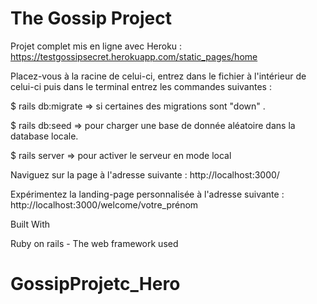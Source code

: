 # The Gossip Project
Projet complet mis en ligne avec Heroku :
https://testgossipsecret.herokuapp.com/static_pages/home

Placez-vous à la racine de celui-ci, entrez dans le fichier à l'intérieur de celui-ci puis dans le terminal entrez les commandes suivantes :

$ rails db:migrate => si certaines des migrations sont "down" .

$ rails db:seed => pour charger une base de donnée aléatoire dans la database locale.

$ rails server => pour activer le serveur en mode local

Naviguez sur la page à l'adresse suivante : http://localhost:3000/

Expérimentez la landing-page personnalisée à l'adresse suivante : http://localhost:3000/welcome/votre_prénom

Built With

Ruby on rails - The web framework used
# GossipProjetc_Hero
